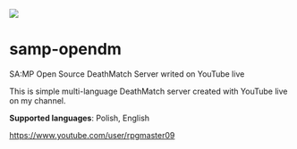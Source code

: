 ![](http://i.imgur.com/fTsjNEG.png)

# samp-opendm
SA:MP Open Source DeathMatch Server writed on YouTube live

This is simple multi-language DeathMatch server created with YouTube live on my channel.

**Supported languages**: Polish, English

https://www.youtube.com/user/rpgmaster09
